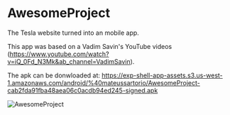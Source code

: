# AwesomeProject
 The Tesla website turned into an mobile app.

This app was based on a Vadim Savin's YouTube videos (https://www.youtube.com/watch?v=iQ_0Fd_N3Mk&ab_channel=VadimSavin).

The apk can be donwloaded at: https://exp-shell-app-assets.s3.us-west-1.amazonaws.com/android/%40mateussartorio/AwesomeProject-cab2fda91fba48aea06c0acdb94ed245-signed.apk

![AwesomeProject](https://user-images.githubusercontent.com/69646100/123496815-62bf9980-d600-11eb-985d-d6427a39a250.jpg)


